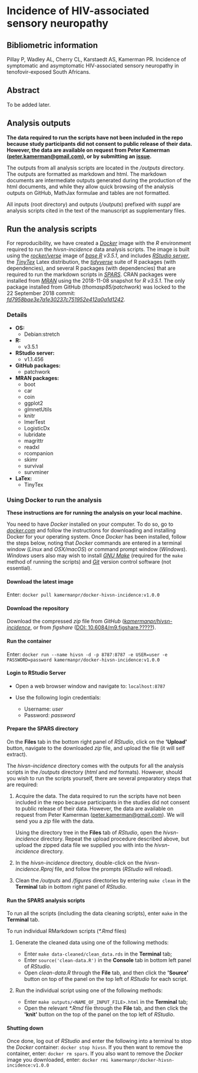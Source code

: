 # Incidence of HIV-associated sensory neuropathy

## Bibliometric information
Pillay P, Wadley AL, Cherry CL, Karstaedt AS, Kamerman PR. Incidence of symptomatic and asymptomatic HIV-associated sensory neuropathy in tenofovir-exposed South Africans.

## Abstract

To be added later.

## Analysis outputs

**The data required to run the scripts have not been included in the repo because study participants did not consent to public release of their data. However, the data are available on request from Peter Kamerman (peter.kamerman@gmail.com), or by submitting an [issue](https://github.com/kamermanpr/hivsn-incidence/issues).**

The outputs from all analysis scripts are located in the _/outputs_ directory. The outputs are formatted as markdown and html. The markdown documents are intermediate outputs generated during the production of the html documents, and while they allow quick browsing of the analysis outputs on GitHub, MathJax formulae and tables are not formatted. 

All inputs (root directory) and outputs (_/outputs_) prefixed with _suppl_ are analysis scripts cited in the text of the manuscript as supplementary files. 

## Run the analysis scripts

For reproducibility, we have created a [_Docker_](https://www.docker.com) image with the _R_ environment required to run the _hivsn-incidence_ data analysis scripts. The image is built using the [_rocker/verse_](https://hub.docker.com/r/rocker/verse/) image of [_base R_](https://cran.r-project.org/) _v3.5.1_, and includes [_RStudio server_](https://www.rstudio.com/products/rstudio/#Server), the [_TinyTex_](https://yihui.name/tinytex/) Latex distribution, the [_tidyverse_](https://www.tidyverse.org/) suite of R packages (with dependencies), and several R packages (with dependencies) that are required to run the markdown scripts in [_SPARS_](https://github.com/kamermanpr/SPARS). CRAN packages were installed from [_MRAN_](https://mran.microsoft.com/timemachine) using the 2018-11-08 snapshot for _R v3.5.1_. The only package installed from GitHub (_thomasp85/patchwork_) was locked to the 22 September 2018 commit: [_fd7958bae3e7a1e30237c751952e412a0a1d1242_](https://github.com/thomasp85/patchwork/tree/fd7958bae3e7a1e30237c751952e412a0a1d1242).

### Details
- **OS:**  
    - Debian:stretch  
- **R:**  
    - v3.5.1   
- **RStudio server:**  
    - v1.1.456
- **GitHub packages:**  
    - patchwork  
- **MRAN packages:**  
    - boot
    - car 
    - coin 
    - ggplot2 
    - glmnetUtils 
    - knitr
    - lmerTest 
    - LogisticDx 
    - lubridate 
    - magrittr 
    - readxl 
    - rcompanion 
    - skimr 
    - survival 
    - survminer
- **LaTex:**   
    - TinyTex

### Using Docker to run the analysis

**These instructions are for running the analysis on your local machine.**

You need to have _Docker_ installed on your computer. To do so, go to [_docker.com_](https://www.docker.com/community-edition#/download) and follow the instructions for downloading and installing Docker for your operating system. Once _Docker_ has been installed, follow the steps below, noting that _Docker_ commands are entered in a terminal window (_Linux_ and _OSX/macOS_) or command prompt window (_Windows_). _Windows_ users also may wish to install [_GNU Make_](http://gnuwin32.sourceforge.net/downlinks/make.php) (required for the `make` method of running the scripts) and [_Git_](https://gitforwindows.org/) version control software (not essential). 

#### Download the latest image

Enter: `docker pull kamermanpr/docker-hivsn-incidence:v1.0.0`

#### Download the repository

Download the compressed _zip_ file from _GitHub_ ([_kamermanpr/hivsn-incidence_](https://github.com/kamermanpr/hivsn-incidence.git), or from _figshare_ ([DOI: 10.6084/m9.figshare.?????](https://doi.org/10.6084/m9.figshare.??????)). 

#### Run the container

Enter: `docker run --name hivsn -d -p 8787:8787 -e USER=user -e PASSWORD=password kamermanpr/docker-hivsn-incidence:v1.0.0`

#### Login to RStudio Server

- Open a web browser window and navigate to: `localhost:8787`

- Use the following login credentials: 
    - Username: _user_	
    - Password: _password_
    
#### Prepare the SPARS directory

On the **Files** tab in the bottom right panel of _RStudio_, click on the **'Upload'** button, navigate to the downloaded _zip_ file, and upload the file (it will self extract).

The _hivsn-incidence_ directory comes with the outputs for all the analysis scripts in the _/outputs_ directory (_html_ and _md_ formats). However, should you wish to run the scripts yourself, there are several preparatory steps that are required:  

1. Acquire the data. The data required to run the scripts have not been included in the repo because participants in the studies did not consent to public release of their data. However, the data are available on request from Peter Kamerman (peter.kamerman@gmail.com). We will send you a _zip_ file with the data.

    Using the directory tree in the **Files** tab of _RStudio_, open the _hivsn-incidence_ directory. Repeat the upload procedure described above, but upload the zipped data file we supplied you with into the _hivsn-incidence_ directory. 

2. In the _hivsn-incidence_ directory, double-click on the _hivsn-incidence.Rproj_ file, and follow the prompts (_RStudio_ will reload).

3. Clean the _/outputs_ and _/figures_ directories by entering `make clean` in the **Terminal** tab in bottom right panel of _RStudio_.

#### Run the SPARS analysis scripts

To run all the scripts (including the data cleaning scripts), enter `make` in the **Terminal** tab. 

To run individual RMarkdown scripts (_\*.Rmd_ files)

1. Generate the cleaned data using one of the following methods:  
    - Enter `make data-cleaned/clean_data.rds` in the **Terminal** tab;  
    - Enter `source('clean-data.R')` in the **Console** tab in bottom left panel of _RStudio_.  
    - Open _clean-data.R_ through the **File** tab, and then click the **'Source'** button on top of the panel on the top left of _RStudio_ for each script.  
    
2. Run the individual script using one of the following methods:  
    - Enter `make outputs/<NAME_OF_INPUT_FILE>.html` in the **Terminal** tab;  
    - Open the relevant _\*.Rmd_ file through the **File** tab, and then click the **'knit'** button on the top of the panel on the top left of _RStudio_.   

#### Shutting down

Once done, log out of _RStudio_ and enter the following into a terminal to stop the _Docker_ container: `docker stop hivsn`. If you then want to remove the container, enter: `docker rm spars`. If you also want to remove the _Docker_ image you downloaded, enter: `docker rmi kamermanpr/docker-hivsn-incidence:v1.0.0`
